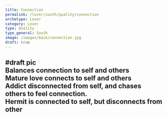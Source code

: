 ```yaml
---
title: Connection
permalink: /lover/south/quality/connection
archetype: Lover
category: Lover
type: Quality
type_general: South
image: /images/back/connection.jpg
draft: true
---
```

#draft pic  
Balances connection to self and others  
Mature love connects to self and others  
Addict disconnected from self, and chases others to feel connection.  
Hermit is connected to self, but disconnects from other
---
